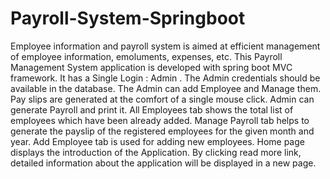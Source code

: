 # Payroll-System-Springboot

Employee information and payroll system is aimed at efficient management of employee information, emoluments, expenses, etc. 
This Payroll Management System application is developed with spring boot MVC framework.
It has a Single Login : Admin .
The Admin credentials should be available in the database.
The Admin can add Employee and Manage them.
Pay slips are generated at the comfort of a single mouse click.
Admin can generate Payroll and print it.
All Employees tab shows the total list of employees which have been already added.
Manage Payroll tab helps to generate the payslip of the registered employees for the given month and year.
Add Employee tab is used for adding new employees.
Home page displays the introduction of the Application. By clicking read more link, detailed information about the application will be displayed in a new page.
